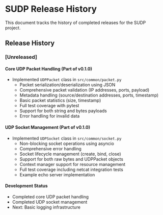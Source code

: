 # SUDP Release History

This document tracks the history of completed releases for the SUDP project.

## Release History

### [Unreleased]

#### Core UDP Packet Handling (Part of v0.1.0)
- Implemented `UDPPacket` class in `src/common/packet.py`
  - Packet serialization/deserialization using JSON
  - Comprehensive packet validation (IP addresses, ports, payload)
  - Metadata handling (source/destination addresses, ports, timestamp)
  - Basic packet statistics (size, timestamp)
  - Full test coverage with pytest
  - Support for both string and bytes payloads
  - Error handling for invalid data

#### UDP Socket Management (Part of v0.1.0)
- Implemented `UDPSocket` class in `src/common/socket.py`
  - Non-blocking socket operations using asyncio
  - Comprehensive error handling
  - Socket lifecycle management (create, bind, close)
  - Support for both raw bytes and UDPPacket objects
  - Context manager support for resource management
  - Full test coverage including netcat integration tests
  - Example echo server implementation

#### Development Status
- Completed core UDP packet handling
- Completed UDP socket management
- Next: Basic logging infrastructure 